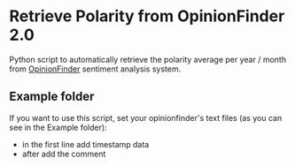 # Retrieve Polarity from OpinionFinder 2.0
Python script to automatically retrieve the polarity average per year / month from [OpinionFinder](https://mpqa.cs.pitt.edu/opinionfinder/) sentiment analysis system.

## Example folder
If you want to use this script, set your opinionfinder's text files (as you can see in the Example folder):
- in the first line add timestamp data
- after add the comment
